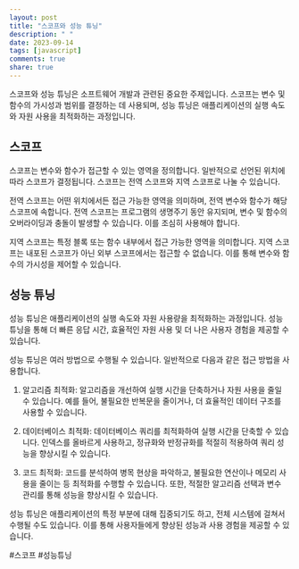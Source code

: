 ```yaml
---
layout: post
title: "스코프와 성능 튜닝"
description: " "
date: 2023-09-14
tags: [javascript]
comments: true
share: true
---
```


스코프와 성능 튜닝은 소프트웨어 개발과 관련된 중요한 주제입니다. 스코프는 변수 및 함수의 가시성과 범위를 결정하는 데 사용되며, 성능 튜닝은 애플리케이션의 실행 속도와 자원 사용을 최적화하는 과정입니다.

## 스코프

스코프는 변수와 함수가 접근할 수 있는 영역을 정의합니다. 일반적으로 선언된 위치에 따라 스코프가 결정됩니다. 스코프는 전역 스코프와 지역 스코프로 나눌 수 있습니다.

전역 스코프는 어떤 위치에서든 접근 가능한 영역을 의미하며, 전역 변수와 함수가 해당 스코프에 속합니다. 전역 스코프는 프로그램의 생명주기 동안 유지되며, 변수 및 함수의 오버라이딩과 충돌이 발생할 수 있습니다. 이를 조심히 사용해야 합니다.

지역 스코프는 특정 블록 또는 함수 내부에서 접근 가능한 영역을 의미합니다. 지역 스코프는 내포된 스코프가 아닌 외부 스코프에서는 접근할 수 없습니다. 이를 통해 변수와 함수의 가시성을 제어할 수 있습니다.

## 성능 튜닝

성능 튜닝은 애플리케이션의 실행 속도와 자원 사용량을 최적화하는 과정입니다. 성능 튜닝을 통해 더 빠른 응답 시간, 효율적인 자원 사용 및 더 나은 사용자 경험을 제공할 수 있습니다.

성능 튜닝은 여러 방법으로 수행될 수 있습니다. 일반적으로 다음과 같은 접근 방법을 사용합니다.

1. 알고리즘 최적화: 알고리즘을 개선하여 실행 시간을 단축하거나 자원 사용을 줄일 수 있습니다. 예를 들어, 불필요한 반복문을 줄이거나, 더 효율적인 데이터 구조를 사용할 수 있습니다.

2. 데이터베이스 최적화: 데이터베이스 쿼리를 최적화하여 실행 시간을 단축할 수 있습니다. 인덱스를 올바르게 사용하고, 정규화와 반정규화를 적절히 적용하여 쿼리 성능을 향상시킬 수 있습니다.

3. 코드 최적화: 코드를 분석하여 병목 현상을 파악하고, 불필요한 연산이나 메모리 사용을 줄이는 등 최적화를 수행할 수 있습니다. 또한, 적절한 알고리즘 선택과 변수 관리를 통해 성능을 향상시킬 수 있습니다.

성능 튜닝은 애플리케이션의 특정 부분에 대해 집중되기도 하고, 전체 시스템에 걸쳐서 수행될 수도 있습니다. 이를 통해 사용자들에게 향상된 성능과 사용 경험을 제공할 수 있습니다.

#스코프 #성능튜닝